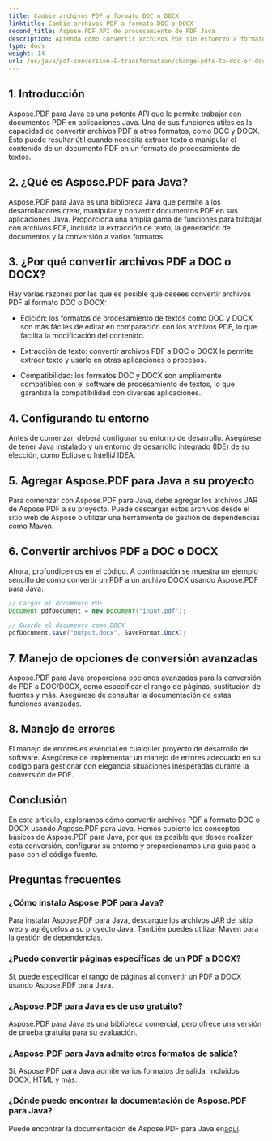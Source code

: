 ```yaml
---
title: Cambie archivos PDF a formato DOC o DOCX
linktitle: Cambie archivos PDF a formato DOC o DOCX
second_title: Aspose.PDF API de procesamiento de PDF Java
description: Aprenda cómo convertir archivos PDF sin esfuerzo a formato DOC o DOCX usando Aspose.PDF para Java. Una guía paso a paso con código fuente y preguntas frecuentes para una transformación de documentos perfecta.
type: docs
weight: 14
url: /es/java/pdf-conversion-&-transformation/change-pdfs-to-doc-or-docx-format/
---
```


## 1. Introducción

Aspose.PDF para Java es una potente API que le permite trabajar con documentos PDF en aplicaciones Java. Una de sus funciones útiles es la capacidad de convertir archivos PDF a otros formatos, como DOC y DOCX. Esto puede resultar útil cuando necesita extraer texto o manipular el contenido de un documento PDF en un formato de procesamiento de textos.

## 2. ¿Qué es Aspose.PDF para Java?

Aspose.PDF para Java es una biblioteca Java que permite a los desarrolladores crear, manipular y convertir documentos PDF en sus aplicaciones Java. Proporciona una amplia gama de funciones para trabajar con archivos PDF, incluida la extracción de texto, la generación de documentos y la conversión a varios formatos.

## 3. ¿Por qué convertir archivos PDF a DOC o DOCX?

Hay varias razones por las que es posible que desees convertir archivos PDF al formato DOC o DOCX:

- Edición: los formatos de procesamiento de textos como DOC y DOCX son más fáciles de editar en comparación con los archivos PDF, lo que facilita la modificación del contenido.

- Extracción de texto: convertir archivos PDF a DOC o DOCX le permite extraer texto y usarlo en otras aplicaciones o procesos.

- Compatibilidad: los formatos DOC y DOCX son ampliamente compatibles con el software de procesamiento de textos, lo que garantiza la compatibilidad con diversas aplicaciones.

## 4. Configurando tu entorno

Antes de comenzar, deberá configurar su entorno de desarrollo. Asegúrese de tener Java instalado y un entorno de desarrollo integrado (IDE) de su elección, como Eclipse o IntelliJ IDEA.

## 5. Agregar Aspose.PDF para Java a su proyecto

Para comenzar con Aspose.PDF para Java, debe agregar los archivos JAR de Aspose.PDF a su proyecto. Puede descargar estos archivos desde el sitio web de Aspose o utilizar una herramienta de gestión de dependencias como Maven.

## 6. Convertir archivos PDF a DOC o DOCX

Ahora, profundicemos en el código. A continuación se muestra un ejemplo sencillo de cómo convertir un PDF a un archivo DOCX usando Aspose.PDF para Java:

```java
// Cargar el documento PDF
Document pdfDocument = new Document("input.pdf");

// Guarde el documento como DOCX
pdfDocument.save("output.docx", SaveFormat.DocX);
```

## 7. Manejo de opciones de conversión avanzadas

Aspose.PDF para Java proporciona opciones avanzadas para la conversión de PDF a DOC/DOCX, como especificar el rango de páginas, sustitución de fuentes y más. Asegúrese de consultar la documentación de estas funciones avanzadas.

## 8. Manejo de errores

El manejo de errores es esencial en cualquier proyecto de desarrollo de software. Asegúrese de implementar un manejo de errores adecuado en su código para gestionar con elegancia situaciones inesperadas durante la conversión de PDF.

## Conclusión

En este artículo, exploramos cómo convertir archivos PDF a formato DOC o DOCX usando Aspose.PDF para Java. Hemos cubierto los conceptos básicos de Aspose.PDF para Java, por qué es posible que desee realizar esta conversión, configurar su entorno y proporcionamos una guía paso a paso con el código fuente.

## Preguntas frecuentes

### ¿Cómo instalo Aspose.PDF para Java?

Para instalar Aspose.PDF para Java, descargue los archivos JAR del sitio web y agréguelos a su proyecto Java. También puedes utilizar Maven para la gestión de dependencias.

### ¿Puedo convertir páginas específicas de un PDF a DOCX?

Sí, puede especificar el rango de páginas al convertir un PDF a DOCX usando Aspose.PDF para Java.

### ¿Aspose.PDF para Java es de uso gratuito?

Aspose.PDF para Java es una biblioteca comercial, pero ofrece una versión de prueba gratuita para su evaluación.

### ¿Aspose.PDF para Java admite otros formatos de salida?

Sí, Aspose.PDF para Java admite varios formatos de salida, incluidos DOCX, HTML y más.

### ¿Dónde puedo encontrar la documentación de Aspose.PDF para Java?

 Puede encontrar la documentación de Aspose.PDF para Java en[aquí](https://reference.aspose.com/pdf/java/).
